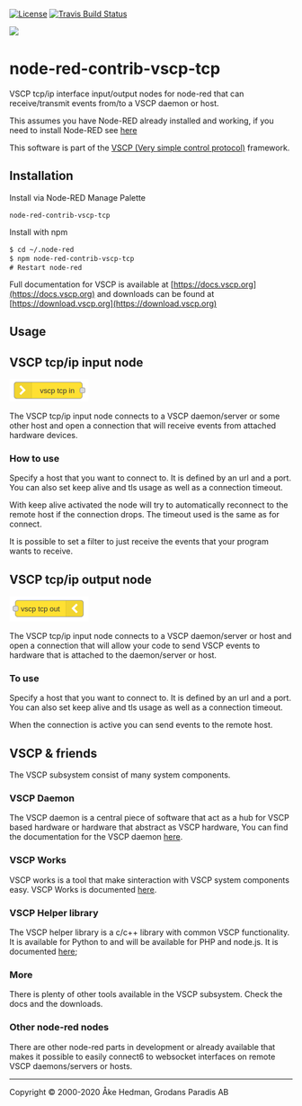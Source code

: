 [![License](https://img.shields.io/badge/license-MIT-blue.svg)](http://choosealicense.com/licenses/mit/)
[![Travis Build Status](https://api.travis-ci.org/grodansparadis/node-red-contrib-vscp-tcp.svg?branch=master)](https://travis-ci.org/grodansparadis/node-red-contrib-vscp-tcp)

<img src="https://vscp.org/images/logo.png" width="100">

# node-red-contrib-vscp-tcp
VSCP tcp/ip interface input/output nodes for node-red that can receive/transmit events from/to a VSCP daemon or host.

This assumes you have Node-RED already installed and working, if you need to install Node-RED see [here](https://nodered.org/docs/getting-started/installation)

This software is part of the [VSCP (Very simple control protocol)](https://www.vscp.org) framework.

## Installation

Install via Node-RED Manage Palette

```
node-red-contrib-vscp-tcp
```

Install with npm

```
$ cd ~/.node-red
$ npm node-red-contrib-vscp-tcp
# Restart node-red
```

Full documentation for VSCP is available at [https://docs.vscp.org](https://docs.vscp.org) and downloads can be found at [https://download.vscp.org](https://download.vscp.org)

## Usage

## VSCP tcp/ip input node
![vscp-tcp-in](./images/vscp-tcp-in.png)

The VSCP tcp/ip input node connects to a VSCP daemon/server or some other host and open a connection that will receive events from attached hardware devices.

### How to use
Specify a host that you want to connect to. It is defined by an url and a port. You can also set keep alive and tls usage as well as a connection timeout.

With keep alive activated the node will try to automatically reconnect to the remote host if the connection drops. The timeout used is the same as for connect.

It is possible to set a filter to just receive the events that your program wants to receive.

## VSCP tcp/ip output node

![vscp-tcp-out](./images/vscp-tcp-out.png)

The VSCP tcp/ip input node connects to a VSCP daemon/server or host and open a connection that will allow your code to send VSCP events to hardware that is attached to the daemon/server or host.

### To use
Specify a host that you want to connect to. It is defined by an url and a port. You can also set keep alive and tls usage as well as a connection timeout.

When the connection is active you can send events to the remote host.

## VSCP & friends
The VSCP subsystem consist of many system components. 

### VSCP Daemon
The VSCP daemon is a central piece of software that act as a hub for VSCP based hardware or hardware that abstract as VSCP hardware, You can find the documentation for the VSCP daemon [here](https://docs.vscp.org/#vscpd).

### VSCP Works
VSCP works is a tool that make sinteraction with VSCP system components easy. VSCP Works is documented [here](https://docs.vscp.org/#vscpworks).

### VSCP Helper library
The VSCP helper library is a c/c++ library with common VSCP functionality. It is available for Python to and will be available for PHP and node.js. It is documented [here](https://docs.vscp.org/#vscphelper);  

### More
There is plenty of other tools available in the VSCP subsystem. Check the docs and the downloads.

### Other node-red nodes

There are other node-red parts in development or already available that makes it possible to easily connect6 to websocket interfaces on remote VSCP daemons/servers or hosts.

---
Copyright © 2000-2020 Åke Hedman, Grodans Paradis AB
